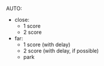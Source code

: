 AUTO:
- close:
  - 1 score
  - 2 score
- far:
  - 1 score (with delay)
  - 2 score (with delay, if possible)
  - park